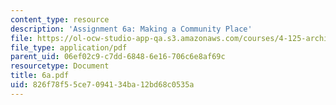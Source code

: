 ```yaml
---
content_type: resource
description: 'Assignment 6a: Making a Community Place'
file: https://ol-ocw-studio-app-qa.s3.amazonaws.com/courses/4-125-architecture-studio-building-in-landscapes-fall-2002/826f78f55ce7094134ba12bd68c0535a_6a.pdf
file_type: application/pdf
parent_uid: 06ef02c9-c7dd-6848-6e16-706c6e8af69c
resourcetype: Document
title: 6a.pdf
uid: 826f78f5-5ce7-0941-34ba-12bd68c0535a
---
```

